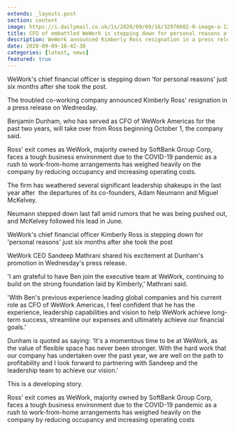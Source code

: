 ```yaml
---
extends: _layouts.post
section: content
image: https://i.dailymail.co.uk/1s/2020/09/09/16/32970602-0-image-a-12_1599666002751.jpg 
title: CFO of embattled WeWork is stepping down for personal reasons after just six months in the job 
description: WeWork announced Kimberly Ross resignation in a press release on Wednesday. Benjamin Dunham, the current CFO of WeWork Americas, will take over the post. 
date: 2020-09-09-16-42-38 
categories: [latest, news] 
featured: true 
--- 
```

WeWork's chief financial officer is stepping down 'for personal reasons' just six months after she took the post.

The troubled co-working company announced Kimberly Ross' resignation in a press release on Wednesday.  

Benjamin Dunham, who has served as CFO of WeWork Americas for the past two years, will take over from Ross beginning October 1, the company said. 

Ross' exit comes as WeWork, majority owned by SoftBank Group Corp, faces a tough business environment due to the COVID-19 pandemic as a rush to work-from-home arrangements has weighed heavily on the company by reducing occupancy and increasing operating costs.  

The firm has weathered several significant leadership shakeups in the last year after  the departures of its co-founders, Adam Neumann and Miguel McKelvey. 

Neumann stepped down last fall amid rumors that he was being pushed out, and McKelvey followed his lead in June.  

WeWork's chief financial officer Kimberly Ross is stepping down for 'personal reasons' just six months after she took the post

WeWork CEO Sandeep Mathrani shared his excitement at Dunham's promotion in Wednesday's press release.  

'I am grateful to have Ben join the executive team at WeWork, continuing to build on the strong foundation laid by Kimberly,' Mathrani said. 

'With Ben's previous experience leading global companies and his current role as CFO of WeWork Americas, I feel confident that he has the experience, leadership capabilities and vision to help WeWork achieve long-term success, streamline our expenses and ultimately achieve our financial goals.' 

Dunham is quoted as saying: 'It's a momentous time to be at WeWork, as the value of flexible space has never been stronger. With the hard work that our company has undertaken over the past year, we are well on the path to profitability and I look forward to partnering with Sandeep and the leadership team to achieve our vision.' 

This is a developing story. 

Ross' exit comes as WeWork, majority owned by SoftBank Group Corp, faces a tough business environment due to the COVID-19 pandemic as a rush to work-from-home arrangements has weighed heavily on the company by reducing occupancy and increasing operating costs

